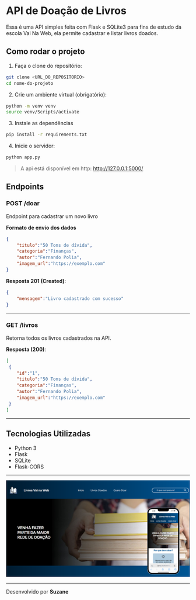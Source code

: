 # API de Doação de Livros

Essa é uma API simples feita com Flask e SQLite3 para fins de estudo da escola Vai Na Web, ela permite cadastrar e listar livros doados.

## Como rodar o projeto

1. Faça o clone do repositório:
```bash
git clone <URL_DO_REPOSITORIO>
cd nome-do-projeto
```

2. Crie um ambiente virtual (obrigatório):
```bash
python -m venv venv
source venv/Scripts/activate
```
3. Instale as dependências
```bash
pip install -r requirements.txt
```

4. Inicie o servidor:
```bash
python app.py
```

> A api está disponível em http: http://127.0.0.1:5000/

## Endpoints

### POST /doar

Endpoint para cadastrar um novo livro

**Formato de envio dos dados**
```json
{
    "titulo":"50 Tons de dívida",
    "categoria":"Finanças",
    "autor":"Fernando Polia",
    "imagem_url":"https://exemplo.com"
}
```

**Resposta 201 (Created)**:
```json
{
    "mensagem":"Livro cadastrado com sucesso"
}
```

---

### GET /livros

Retorna todos os livros cadastrados na API.

**Resposta (200)**:
```json
[
 {
    "id":"1",
    "titulo":"50 Tons de dívida",
    "categoria":"Finanças",
    "autor":"Fernando Polia",
    "imagem_url":"https://exemplo.com"
 }
]
```
--- 

## Tecnologias Utilizadas

- Python 3
- Flask
- SQLite
- Flask-CORS

--- 

<img src="react.png">

---

Desenvolvido por **Suzane**